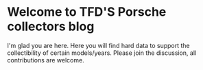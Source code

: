 # Welcome to TFD'S Porsche collectors blog

I'm glad you are here. Here you will find hard data to support the collectibility of certain models/years.
Please join the discussion, all contributions are welcome.

